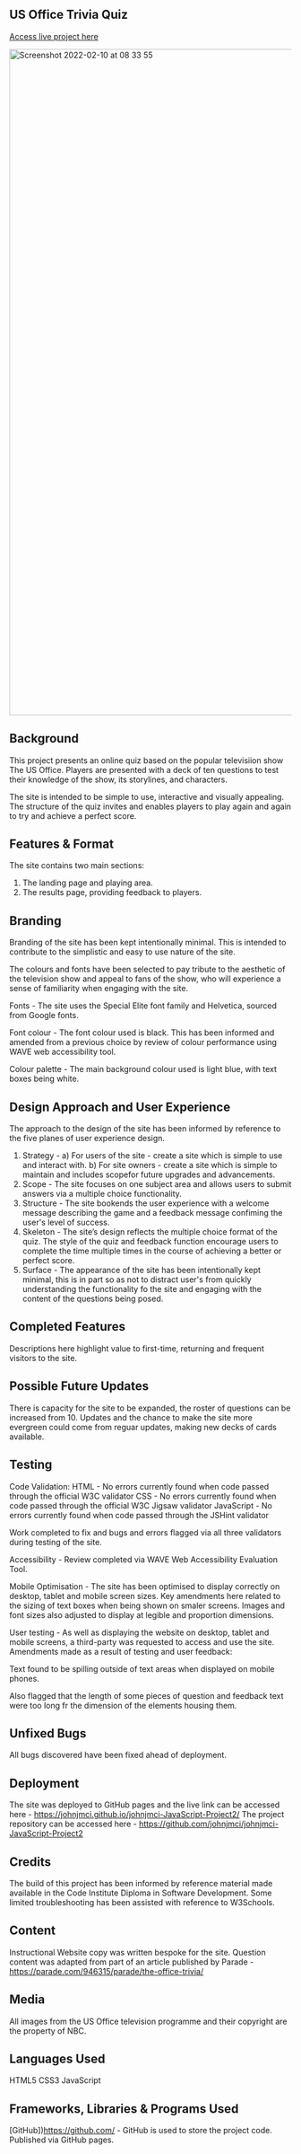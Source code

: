 ## US Office Trivia Quiz
[Access live project here](https://johnjmci.github.io/johnjmci-JavaScript-Project2/)

<img width="1187" alt="Screenshot 2022-02-10 at 08 33 55" src="https://user-images.githubusercontent.com/92268504/153383019-534593f8-d952-46cc-a61d-ae6106619e54.png">

## Background
This project presents an online quiz based on the popular televisiion show The US Office. 
Players are presented with a deck of ten questions to test their knowledge of the show, its storylines, and characters. 

The site is intended to be simple to use, interactive and visually appealing. The structure of the quiz invites and enables players to play again and again to try and achieve a perfect score. 

## Features & Format
The site contains two main sections:
1) The landing page and playing area.
2) The results page, providing feedback to players. 

## Branding
Branding of the site has been kept intentionally minimal. This is intended to contribute to the simplistic and easy to use nature of the site. 

The colours and fonts have been selected to pay tribute to the aesthetic of the television show and appeal to fans of the show, who will experience a sense of familiarity when engaging with the site. 

Fonts - The site uses the Special Elite font family and Helvetica, sourced from Google fonts. 

Font colour - The font colour used is black. This has been informed and amended from a previous choice by review of colour performance using WAVE web accessibility tool.

Colour palette - The main background colour used is light blue, with text boxes being white.

## Design Approach and User Experience
The approach to the design of the site has been informed by reference to the five planes of user experience design. 
1. Strategy -
a) For users of the site - create a site which is simple to use and interact with. 
b) For site owners - create a site which is simple to maintain and includes scopefor future upgrades and advancements. 
2. Scope - The site focuses on one subject area and allows users to submit answers via a multiple choice functionality. 
3. Structure - The site bookends the user experience with a welcome message describing the game and a feedback message confiming the user's level of success. 
4. Skeleton - The site’s design reflects the multiple choice format of the quiz. The style of the quiz and feedback function encourage users to complete the time multiple times in the course of achieving a better or perfect score. 
5. Surface - The appearance of the site has been intentionally kept minimal, this is in part so as not to distract user's from quickly understanding the functionality fo the site and engaging with the content of the questions being posed. 

## Completed Features
Descriptions here highlight value to first-time, returning and frequent visitors to the site.

## Possible Future Updates
There is capacity for the site to be expanded, the roster of questions can be increased from 10.
Updates and the chance to make the site more evergreen could come from reguar updates, making new decks of cards available. 

## Testing
Code Validation: 
HTML - No errors currently found when code passed through the official W3C validator
CSS - No errors currently found when code passed through the official W3C Jigsaw validator
JavaScript - No errors currently found when code passed through the JSHint validator

Work completed to fix and bugs and errors flagged via all three validators during testing of the site. 

Accessibility - Review completed via WAVE Web Accessibility Evaluation Tool. 

Mobile Optimisation - The site has been optimised to display correctly on desktop, tablet and mobile screen sizes. Key amendments here related to the sizing of text boxes when being shown on smaler screens. Images and font sizes also adjusted to display at legible and proportion dimensions. 

User testing - As well as displaying the website on desktop, tablet and mobile screens, a third-party was requested to access and use the site. Amendments made as a result of testing and user feedback:

Text found to be spilling outside of text areas when displayed on mobile phones.

Also flagged that the length of some pieces of question and feedback text were too long fr the dimension of the elements housing them. 

## Unfixed Bugs
All bugs discovered have been fixed ahead of deployment.

## Deployment
The site was deployed to GitHub pages and the live link can be accessed here - https://johnjmci.github.io/johnjmci-JavaScript-Project2/
The project repository can be accessed here - https://github.com/johnjmci/johnjmci-JavaScript-Project2

## Credits
The build of this project has been informed by reference material made available in the Code Institute Diploma in Software Development.
Some limited troubleshooting has been assisted with reference to W3Schools.

## Content
Instructional Website copy was written bespoke for the site.
Question content was adapted from part of an article published by Parade - https://parade.com/946315/parade/the-office-trivia/ 

## Media
All images from the US Office television programme and their copyright are the property of NBC.

## Languages Used
HTML5
CSS3
JavaScript

## Frameworks, Libraries & Programs Used
[GitHub])https://github.com/ - GitHub is used to store the project code.
Published via GitHub pages.


